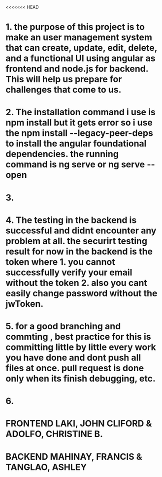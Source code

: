<<<<<<< HEAD
# 1. the purpose of this project is to make an user management system that can create, update, edit, delete, and a functional UI using angular as frontend and node.js for backend. This will help us prepare for challenges that come to us.

# 2. The installation command i use is npm install but it gets error so i use the npm install --legacy-peer-deps to install the angular foundational dependencies. the running command is ng serve or ng serve --open

# 3. 





# 4.  The testing in the backend is successful and didnt encounter any problem at all. the securirt testing result for now in the backend is the token where 1. you cannot successfully verify your email without the token 2. also you cant easily change password without the jwToken.

# 5. for a good branching and commting , best practice for this is committing little by little every work you have done and dont push all files at once.  pull request is done only when its finish debugging, etc.

# 6. 



# FRONTEND LAKI, JOHN CLIFORD & ADOLFO, CHRISTINE B.
# BACKEND MAHINAY, FRANCIS & TANGLAO, ASHLEY
